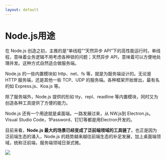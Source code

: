 ```yaml
---
layout: default
---
```


# Node.js用途

<span></span>

在 Node.js 创造之初，主推的是“单线程”“天然异步 API”下的高性能运行时。单线程，意味着业务逻辑不用考虑各种锁的问题；天然异步 API，意味着可以方便地处理并发。这种方式自然适合做服务端。

Node.js 的一些内置模块如 http、net、fs 等，就是为服务端设计的。无论是 HTTP 服务端，还是其他一些 TCP、UDP 的服务端。各种框架开始冒出，最有名的如 Express.js、Koa.js 等。

除了服务端外，Node.js 提供的形如 tty、repl、readline 等内置模块，同时又为创造各种工具提供了方便的能力。

Node.js 还有一个用途就是桌面端。一路发展过来，从 NW.js到 Electron.js。Visual Studio Code，1Password、钉钉等都是用Electron开发的。

目前来看，**Node.js 最大的场景已经变成了泛前端领域的工具链了**。也正是因为泛前端生态的涌入，Node.js 的趋势越来越往前端生态的补足发展，加上桌面端领域，统称泛前端，服务端领域日渐式微。

<img src="/nodejs用途.png" class="h-30 scale-150 absolute right-20 bottom-10" />